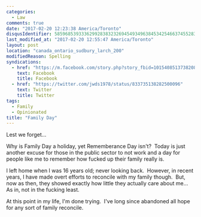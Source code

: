 ```yaml
---
categories:
  - Law
comments: true
date: "2017-02-20 12:23:38 America/Toronto"
disqusIdentifier: 5859685393336299283832326945493496384534254663745528349746585647847357448564548582975763996793597762
last_modified_at: "2017-02-20 12:55:47 America/Toronto"
layout: post
location: "canada_ontario_sudbury_larch_200"
modifiedReason: Spelling
syndications:
  - href: "https://m.facebook.com/story.php?story_fbid=10154085137382084&id=719142083"
    text: Facebook
    title: Facebook
  - href: "https://twitter.com/jwds1978/status/833735138282500096"
    text: Twitter
    title: Twitter
tags:
  - Family
  - Opinionated
title: "Family Day"
---
```


<p>
  Lest we forget&hellip;
</p>
<p>
  Why is Family Day a holiday, yet Rememberance Day isn't?&nbsp; Today is just another excuse for those in the public sector to not work and a day for people
  like me to remember how fucked up their family really is.
</p>
<!-- excerptBreak -->
<p>
  I left home when I was 16 years old; never looking back.&nbsp; However, in recent years, I have made overt efforts to reconcile with my family though.&nbsp;
  But, now as then, they showed exactly how little they actually care about me&hellip;&nbsp; As in, not in the fucking least.
</p>
<p>
  At this point in my life, I'm done trying.&nbsp; I've long since abandoned all hope for any sort of family reconcile.
</p>
